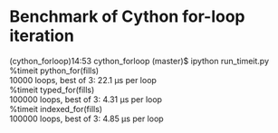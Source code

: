 Benchmark of Cython for-loop iteration
======================================

(cython_forloop)14:53 cython_forloop (master)$ ipython run_timeit.py  
%timeit python_for(fills)  
10000 loops, best of 3: 22.1 µs per loop  
%timeit typed_for(fills)  
100000 loops, best of 3: 4.31 µs per loop  
%timeit indexed_for(fills)  
100000 loops, best of 3: 4.85 µs per loop  
